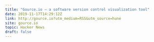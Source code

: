 ```yaml
---
title: "Gource.io – a software version control visualization tool"
date: 2019-11-17T14:29:12Z
link: http://gource.io?utm_medium=RSS&utm_source=hune
site: gource.io
topic: Hacker News
draft: false
---
```

